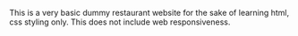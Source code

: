This is a very basic dummy restaurant website for the sake of learning html, css styling only. This does not include web responsiveness.
